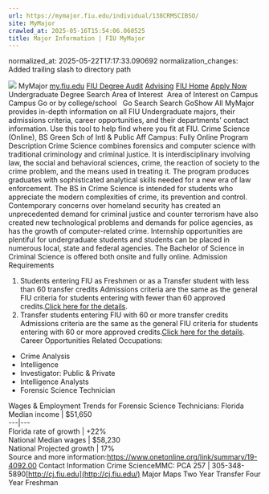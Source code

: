 ```yaml
---
url: https://mymajor.fiu.edu/individual/138CRMSCIBSO/
site: MyMajor
crawled_at: 2025-05-16T15:54:06.060525
title: Major Information | FIU MyMajor
---
```

normalized_at: 2025-05-22T17:17:33.090692
normalization_changes: Added trailing slash to directory path

![](https://mymajor.fiu.edu/assets/logo-T4VPR2BI.png)
MyMajor
[my.fiu.edu](https://my.fiu.edu/)
[FIU Degree Audit](https://dasa.fiu.edu/all-departments/advising/panther-success-hub/panther-degree-audit/)
[Advising](https://advising.fiu.edu)
[FIU Home](https://www.fiu.edu/)
[Apply Now](https://admissions.fiu.edu/)
Undergraduate Degree Search
Area of Interest
​
Area of Interest
on
Campus
​
Campus
Go
or by college/school
​
​
Go
Search
Search
GoShow All
MyMajor provides in-depth information on all FIU Undergraduate majors, their admissions criteria, career opportunities, and their departments' contact information. Use this tool to help find where you fit at FIU.
Crime Science (Online),
BS
Green Sch of Intl & Public Aff
Campus:
Fully Online
Program Description
Crime Science combines forensics and computer science with traditional criminology and criminal justice. It is interdisciplinary involving law, the social and behavioral sciences, crime, the reaction of society to the crime problem, and the means used in treating it. The program produces graduates with sophisticated analytical skills needed for a new era of law enforcement.
The BS in Crime Science is intended for students who appreciate the modern complexities of crime, its prevention and control. Contemporary concerns over homeland security has created an unprecedented demand for criminal justice and counter terrorism have also created new technological problems and demands for police agencies, as has the growth of computer-related crime. Internship opportunities are plentiful for undergraduate students and students can be placed in numerous local, state and federal agencies. The Bachelor of Science in Criminal Science is offered both onsite and fully online.
Admission Requirements
1. Students entering FIU as Freshmen or as a Transfer student with less than 60 transfer credits
Admissions criteria are the same as the general FIU criteria for students entering with fewer than 60 approved credits.[Click here for the details](http://admissions.fiu.edu/apply/freshman/).
2. Transfer students entering FIU with 60 or more transfer credits
Admissions criteria are the same as the general FIU criteria for students entering with 60 or more approved credits.[Click here for the details](http://admissions.fiu.edu/apply/transfer/).
Career Opportunities
Related Occupations:
  * Crime Analysis
  * Intelligence
  * Investigator: Public & Private
  * Intelligence Analysts
  * Forensic Science Technician


Wages & Employment Trends for Forensic Science Technicians:
Florida Median income | $51,650  
---|---  
Florida rate of growth | +22%  
National Median wages | $58,230  
National Projected growth | 17%  
Source and more information:<https://www.onetonline.org/link/summary/19-4092.00>
Contact Information
Crime ScienceMMC: PCA 257 | 305-348-5890[http://cj.fiu.edu](http://cj.fiu.edu/)
Major Maps
Two Year Transfer
Four Year Freshman

